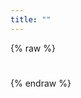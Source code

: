 ```yaml
---
title: ""
---
```


{% raw %}










<!-- Todo, if there are no subcommands under the child commands, use a smaller heading size -->

# 










{% endraw %}

